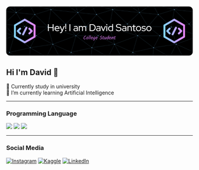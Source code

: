 ![David Santoso](./img/github-header-image.png)

## Hi I'm David 👋
🔭 Currently study in university  
🌱 I’m currently learning Artificial Intelligence  

---

### Programming Language
<img src="https://img.shields.io/badge/HTML5-E34F26?style=for-the-badge&logo=html5&logoColor=white" />  <img src="https://img.shields.io/badge/PHP-777BB4?style=for-the-badge&logo=php&logoColor=white" />  <img src="https://img.shields.io/badge/Python-FFD43B?style=for-the-badge&logo=python&logoColor=blue" />

---

### Social Media
[![Instagram](https://img.shields.io/badge/Instagram-E4405F?style=for-the-badge&logo=instagram&logoColor=white)](https://www.instagram.com/dav.santoso/)
[![Kaggle](https://img.shields.io/badge/Kaggle-20BEFF?style=for-the-badge&logo=Kaggle&logoColor=white)](https://www.kaggle.com/davsantoso/)
[![LinkedIn](https://img.shields.io/badge/LinkedIn-0A66C2?style=for-the-badge&logo=linkedin&logoColor=white)](https://www.linkedin.com/in/davsantoso/)

